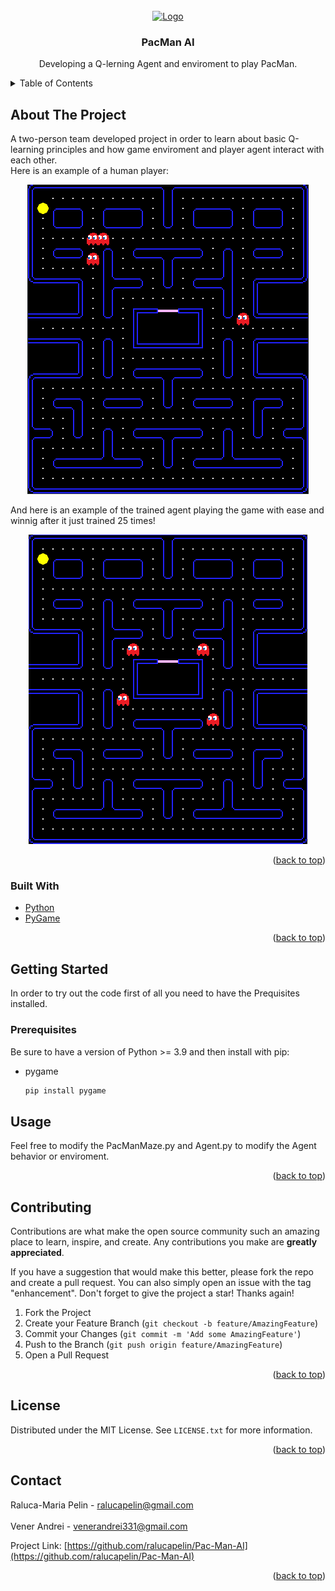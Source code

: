 <div id="top"></div>
<!-- PROJECT LOGO -->
<br />
<div align="center">
  <a href="https://github.com/github_username/repo_name">
    <img src="images/logo.png" alt="Logo" width="320" height="320">
  </a>

<h3 align="center">PacMan AI</h3>

  <p align="center">
    Developing a Q-lerning Agent and enviroment to play PacMan.
  </p>
</div>



<!-- TABLE OF CONTENTS -->
<details>
  <summary>Table of Contents</summary>
  <ol>
    <li>
      <a href="#about-the-project">About The Project</a>
      <ul>
        <li><a href="#built-with">Built With</a></li>
      </ul>
    </li>
    <li>
      <a href="#getting-started">Getting Started</a>
      <ul>
        <li><a href="#prerequisites">Prerequisites</a></li>
      </ul>
    </li>
    <li><a href="#contributing">Contributing</a></li>
    <li><a href="#license">License</a></li>
    <li><a href="#contact">Contact</a></li>
  </ol>
</details>



<!-- ABOUT THE PROJECT -->
## About The Project

A two-person team developed project in order to learn about basic Q-learning principles and how game enviroment and player agent interact with each other.
<br>Here is an example of a human player:

<p align="center">
  <img  src="./images/PlayerGame.gif">
</p>

And here is an example of the trained agent playing the game with ease and winnig after it just trained 25 times!

<p align="center">
  <img src="./images/Win.gif">
</p>



<p align="right">(<a href="#top">back to top</a>)</p>

### Built With

* [Python](https://www.python.org/)
* [PyGame](https://nextjs.org/)

<p align="right">(<a href="#top">back to top</a>)</p>



<!-- GETTING STARTED -->
## Getting Started

In order to try out the code first of all you need to have the Prequisites installed.

### Prerequisites

Be sure to have a version of Python >= 3.9 and then install with pip:
* pygame
  ```sh
  pip install pygame
  ```

<!-- USAGE EXAMPLES -->
## Usage

Feel free to modify the PacManMaze.py and Agent.py to modify the Agent behavior or enviroment.

<p align="right">(<a href="#top">back to top</a>)</p>

## Contributing

Contributions are what make the open source community such an amazing place to learn, inspire, and create. Any contributions you make are **greatly appreciated**.

If you have a suggestion that would make this better, please fork the repo and create a pull request. You can also simply open an issue with the tag "enhancement".
Don't forget to give the project a star! Thanks again!

1. Fork the Project
2. Create your Feature Branch (`git checkout -b feature/AmazingFeature`)
3. Commit your Changes (`git commit -m 'Add some AmazingFeature'`)
4. Push to the Branch (`git push origin feature/AmazingFeature`)
5. Open a Pull Request

<p align="right">(<a href="#top">back to top</a>)</p>

<!-- LICENSE -->
## License

Distributed under the MIT License. See `LICENSE.txt` for more information.

<p align="right">(<a href="#top">back to top</a>)</p>

<!-- CONTACT -->
## Contact
Raluca-Maria Pelin - ralucapelin@gmail.com<br><br>
Vener Andrei - venerandrei331@gmail.com<br>

Project Link: [https://github.com/ralucapelin/Pac-Man-AI](https://github.com/ralucapelin/Pac-Man-AI)

<p align="right">(<a href="#top">back to top</a>)</p>



<!-- MARKDOWN LINKS & IMAGES -->
<!-- https://www.markdownguide.org/basic-syntax/#reference-style-links -->
[contributors-shield]: https://img.shields.io/github/contributors/github_username/repo_name.svg?style=for-the-badge
[contributors-url]: https://github.com/github_username/repo_name/graphs/contributors
[forks-shield]: https://img.shields.io/github/forks/github_username/repo_name.svg?style=for-the-badge
[forks-url]: https://github.com/github_username/repo_name/network/members
[stars-shield]: https://img.shields.io/github/stars/github_username/repo_name.svg?style=for-the-badge
[stars-url]: https://github.com/github_username/repo_name/stargazers
[issues-shield]: https://img.shields.io/github/issues/github_username/repo_name.svg?style=for-the-badge
[issues-url]: https://github.com/github_username/repo_name/issues
[license-shield]: https://img.shields.io/github/license/github_username/repo_name.svg?style=for-the-badge
[license-url]: https://github.com/github_username/repo_name/blob/master/LICENSE.txt
[linkedin-shield]: https://img.shields.io/badge/-LinkedIn-black.svg?style=for-the-badge&logo=linkedin&colorB=555
[linkedin-url]: https://linkedin.com/in/linkedin_username
[product-screenshot]: images/screenshot.png
